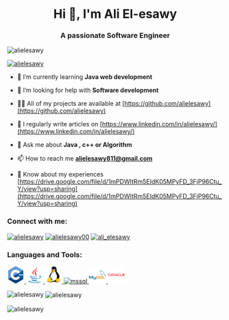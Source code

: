 <h1 align="center">Hi 👋, I'm Ali El-esawy</h1>
<h3 align="center">A passionate Software Engineer </h3>

<p align="left"> <img src="https://komarev.com/ghpvc/?username=alielesawy&label=Profile%20views&color=0e75b6&style=flat" alt="alielesawy" /> </p>

<p align="left"> <a href="https://github.com/ryo-ma/github-profile-trophy"><img src="https://github-profile-trophy.vercel.app/?username=alielesawy" alt="alielesawy" /></a> </p>

- 🌱 I’m currently learning **Java web development**

- 🤝 I’m looking for help with **Software development**

- 👨‍💻 All of my projects are available at [https://github.com/alielesawy](https://github.com/alielesawy)

- 📝 I regularly write articles on [https://www.linkedin.com/in/alielesawy/](https://www.linkedin.com/in/alielesawy/)

- 💬 Ask me about **Java , c++ or Algorithm**

- 📫 How to reach me **alielesawy811@gmail.com**

- 📄 Know about my experiences [https://drive.google.com/file/d/1mPDWItRm5EIdK05MPyFD_3FjP96Ctu_Y/view?usp=sharing](https://drive.google.com/file/d/1mPDWItRm5EIdK05MPyFD_3FjP96Ctu_Y/view?usp=sharing)

<h3 align="left">Connect with me:</h3>
<p align="left">
<a href="https://linkedin.com/in/alielesawy" target="blank"><img align="center" src="https://raw.githubusercontent.com/rahuldkjain/github-profile-readme-generator/master/src/images/icons/Social/linked-in-alt.svg" alt="alielesawy" height="30" width="40" /></a>
<a href="https://fb.com/alielesawy00" target="blank"><img align="center" src="https://raw.githubusercontent.com/rahuldkjain/github-profile-readme-generator/master/src/images/icons/Social/facebook.svg" alt="alielesawy00" height="30" width="40" /></a>
<a href="https://codeforces.com/profile/ali_elesawy" target="blank"><img align="center" src="https://raw.githubusercontent.com/rahuldkjain/github-profile-readme-generator/master/src/images/icons/Social/codeforces.svg" alt="ali_elesawy" height="30" width="40" /></a>
</p>

<h3 align="left">Languages and Tools:</h3>
<p align="left"> <a href="https://www.w3schools.com/cpp/" target="_blank" rel="noreferrer"> <img src="https://raw.githubusercontent.com/devicons/devicon/master/icons/cplusplus/cplusplus-original.svg" alt="cplusplus" width="40" height="40"/> </a> <a href="https://www.java.com" target="_blank" rel="noreferrer"> <img src="https://raw.githubusercontent.com/devicons/devicon/master/icons/java/java-original.svg" alt="java" width="40" height="40"/> </a> <a href="https://www.linux.org/" target="_blank" rel="noreferrer"> <img src="https://raw.githubusercontent.com/devicons/devicon/master/icons/linux/linux-original.svg" alt="linux" width="40" height="40"/> </a> <a href="https://www.microsoft.com/en-us/sql-server" target="_blank" rel="noreferrer"> <img src="https://www.svgrepo.com/show/303229/microsoft-sql-server-logo.svg" alt="mssql" width="40" height="40"/> </a> <a href="https://www.mysql.com/" target="_blank" rel="noreferrer"> <img src="https://raw.githubusercontent.com/devicons/devicon/master/icons/mysql/mysql-original-wordmark.svg" alt="mysql" width="40" height="40"/> </a> <a href="https://www.oracle.com/" target="_blank" rel="noreferrer"> <img src="https://raw.githubusercontent.com/devicons/devicon/master/icons/oracle/oracle-original.svg" alt="oracle" width="40" height="40"/> </a> </p>

<p><img align="left" src="https://github-readme-stats.vercel.app/api/top-langs?username=alielesawy&show_icons=true&locale=en&layout=compact" alt="alielesawy" /></p>

<p>&nbsp;<img align="center" src="https://github-readme-stats.vercel.app/api?username=alielesawy&show_icons=true&locale=en" alt="alielesawy" /></p>

<p><img align="center" src="https://github-readme-streak-stats.herokuapp.com/?user=alielesawy&" alt="alielesawy" /></p>

